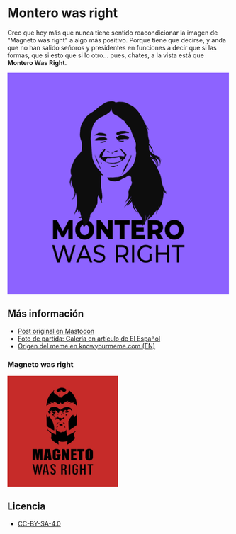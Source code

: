 # Montero was right

Creo que hoy más que nunca tiene sentido reacondicionar la imagen de "Magneto was right" a algo más positivo. Porque tiene que decirse, y anda que no han salido señoros y presidentes en funciones a decir que si las formas, que si esto que si lo otro... pues, chates, a la vista está que **Montero Was Right**.

<img src="./dist/png/irene-montero-was-right-1080w.png" width="500" alt="Imagen similar al grafiti negro sobre rojo de Magneto Was Right, pero ahora, sobre fondo morado, aparece una imagen simplificada de la cara de Irene Montero, con el texto abajo «MONTERO WAS RIGHT» (en la tipografía que usa Podemos). MONTERO aparece en negrita, y debajo, más fina, WAS RIGHT">

## Más información

- [Post original en Mastodon](https://mastodon.social/@oneeyedman/110952121226003213)
- [Foto de partida: Galería en artículo de El Español](https://www.elespanol.com/corazon/famosos/20230812/imagenes-dia-irene-montero-nunca-visto-natural-bikini-disfruta-vacaciones/786201376_3.html)
- [Origen del meme en knowyourmeme.com (EN)](https://knowyourmeme.com/memes/magneto-was-right)

### Magneto was right

<img src="./assets/img/magneto-was-right.jpg" width="250" alt="Sobre fondo rojo y en estilo grafitero se ve la silueta (en negro) de la cabeza de Magneto, de los X-Men, con su característico casco. Debajo se puede leer «Magneto was right»">

## Licencia
- [ CC-BY-SA-4.0](./LICENSE)